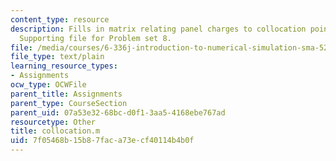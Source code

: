 ```yaml
---
content_type: resource
description: Fills in matrix relating panel charges to collocation point potentials.
  Supporting file for Problem set 8.
file: /media/courses/6-336j-introduction-to-numerical-simulation-sma-5211-fall-2003/7f05468b15b87faca73ecf40114b4b0f_collocation.m
file_type: text/plain
learning_resource_types:
- Assignments
ocw_type: OCWFile
parent_title: Assignments
parent_type: CourseSection
parent_uid: 07a53e32-68bc-d0f1-3aa5-4168ebe767ad
resourcetype: Other
title: collocation.m
uid: 7f05468b-15b8-7fac-a73e-cf40114b4b0f
---
```

